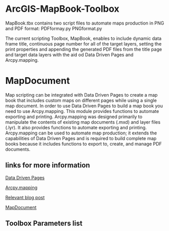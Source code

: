 # ArcGIS-MapBook-Toolbox

MapBook.tbx contains two script files to automate maps production in PNG and PDF format:
PDFformay.py
PNGformat.py

The current scripting Toolbox, MapBook, enables to include dynamic data frame title, continuous page number for all of the target layers, setting the print properties and appending the generated PDF files from the title page and target data layers with the aid od Data Driven Pages and Arcpy.mapping.

# MapDocument

Map scripting can be integrated with Data Driven Pages to create a map book that includes custom maps on different pages while using a single map document. In order to use Data Driven Pages to build a map book you need to use Arcpy.mapping. This module provides functions to automate exporting and printing. Arcpy.mapping was designed primarily to manipulate the contents of existing map documents (.mxd) and layer files (.lyr). It also provides functions to automate exporting and printing. Arcpy.mapping can be used to automate map production; it extends the capabilities of Data Driven Pages and is required to build complete map books because it includes functions to export to, create, and manage PDF documents.



## links for more information
[Data Driven Pages](http://help.arcgis.com/en/arcgisdesktop/10.0/help/index.html#//00sr00000006000000)

[Arcpy.mapping](https://desktop.arcgis.com/en/arcmap/10.3/analyze/arcpy-mapping/introduction-to-arcpy-mapping.htm)

[Relevant blog post](https://www.esri.com/arcgis-blog/products/arcgis-desktop/mapping/combining-data-driven-pages-with-python-and-arcpy-mapping/)

[MapDocument](https://desktop.arcgis.com/en/arcmap/10.3/analyze/arcpy-mapping/mapdocument-class.htm)

## Toolbox Parameters list




